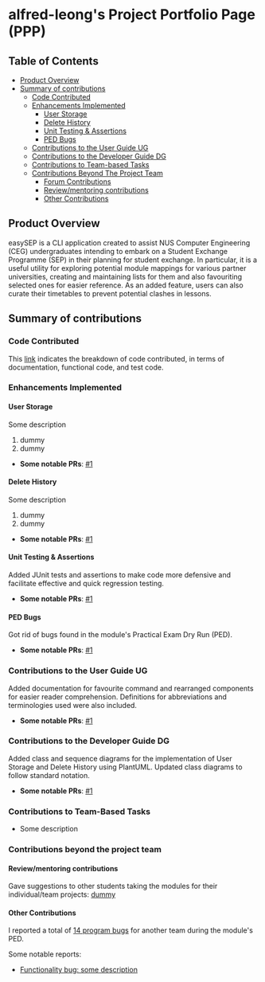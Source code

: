 # alfred-leong's Project Portfolio Page (PPP)

## Table of Contents

* [Product Overview](#product-overview)
* [Summary of contributions](#summary-of-contributions)
    * [Code Contributed](#code-contributed)
    * [Enhancements Implemented](#enhancements-implemented)
        * [User Storage](#user-storage)
        * [Delete History](#delete-history)
        * [Unit Testing & Assertions](#unit-testing--assertions)
        * [PED Bugs](#ped-bugs)
    * [Contributions to the User Guide UG](#contributions-to-the-user-guide-ug)
    * [Contributions to the Developer Guide DG](#contributions-to-the-developer-guide-dg)
    * [Contributions to Team-based Tasks](#contributions-to-team-based-tasks)
    * [Contributions Beyond The Project Team](#contributions-beyond-the-project-team)
        * [Forum Contributions](#forum-contributions)
        * [Review/mentoring contributions](#reviewmentoring-contributions)
        * [Other Contributions](#other-contributions)

## Product Overview

easySEP is a CLI application created to assist NUS Computer Engineering (CEG) undergraduates intending to embark on a Student Exchange Programme (SEP) in their planning for student exchange.
In particular, it is a useful utility for exploring potential module mappings for various partner universities, creating and maintaining lists for them and also favouriting selected ones for easier reference. As an added feature, users can also curate their timetables to prevent potential clashes in lessons.

## Summary of contributions

### Code Contributed

This [link](https://nus-cs2113-ay2223s1.github.io/tp-dashboard/?search=alfred-leong&breakdown=true&sort=groupTitle&sortWithin=title&since=2022-09-16&timeframe=commit&mergegroup=&groupSelect=groupByRepos&checkedFileTypes=docs~functional-code~test-code~other) indicates the breakdown of code contributed, in terms of documentation, functional code, and test code.

### Enhancements Implemented

#### User Storage
Some description
1. dummy
2. dummy

* **Some notable PRs**: [#1](dummy)
#### Delete History
Some description
1. dummy
2. dummy

* **Some notable PRs**: [#1](dummy)

#### Unit Testing & Assertions
Added JUnit tests and assertions to make code more defensive and facilitate effective and quick regression testing.
* **Some notable PRs**: [#1](dummy)

#### PED Bugs
Got rid of bugs found in the module's Practical Exam Dry Run (PED).
* **Some notable PRs**: [#1](dummy)

### Contributions to the User Guide UG
Added documentation for favourite command and rearranged components for easier reader comprehension. Definitions for abbreviations and terminologies used were also included.
* **Some notable PRs**: [#1](dummy)

### Contributions to the Developer Guide DG
Added class and sequence diagrams for the implementation of User Storage and Delete History using PlantUML.
Updated class diagrams to follow standard notation.
* **Some notable PRs**: [#1](dummy)
### Contributions to Team-Based Tasks
* Some description

### Contributions beyond the project team

#### Review/mentoring contributions
Gave suggestions to other students taking the modules for their individual/team projects:
[dummy](dummy)
#### Other Contributions

I reported a total of [14 program bugs](https://github.com/alfred-leong/ped/issues) for another team during the module's PED.

Some notable reports:

* [Functionality bug: some description](dummy)